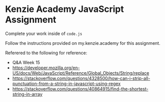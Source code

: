 # Kenzie Academy JavaScript Assignment

Complete your work inside of `code.js`

Follow the instructions provided on my.kenzie.academy for this assignment.

Referered to the following for reference:

- Q&A Week 15
- https://developer.mozilla.org/en-US/docs/Web/JavaScript/Reference/Global_Objects/String/replace
- https://stackoverflow.com/questions/4328500/how-can-i-strip-all-punctuation-from-a-string-in-javascript-using-regex
- https://stackoverflow.com/questions/40864915/find-the-shortest-string-in-array

